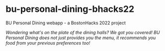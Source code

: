 # bu-personal-dining-bhacks22
BU Personal Dining webapp - a BostonHacks 2022 project

_Wondering what's on the plate of the dining halls? We got you covered! BU Personal Dining does not just provides you the menu, it recommends you food from your previous preferences too!_

